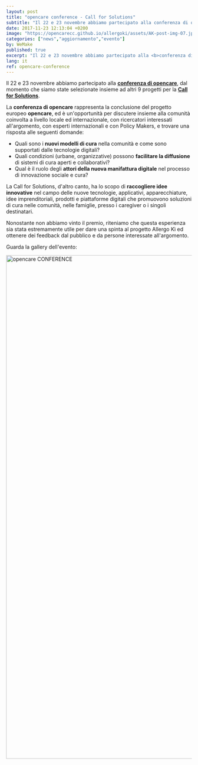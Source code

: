 ```yaml
---
layout: post
title: "opencare conference - Call for Solutions"
subtitle: "Il 22 e 23 novembre abbiamo partecipato alla conferenza di opencare, dal momento che sono siamo state selezionate insieme ad altri 9 progetti per la Call for Solutions."
date: 2017-11-23 12:13:04 +0200
image: "https://opencarecc.github.io/allergoki/assets/AK-post-img-07.jpg"
categories: ["news","aggiornamento","evento"]
by: WeMake
published: true
excerpt: "Il 22 e 23 novembre abbiamo partecipato alla <b>conferenza di opencare</b>, dal momento che siamo state selezionate insieme ad altri 9 progetti per la <b>Call for Solutions</b>."
lang: it
ref: opencare-conference
---
```


Il 22 e 23 novembre abbiamo partecipato alla <b>[conferenza di opencare](http://opencare.cc/conference/)</b>, dal momento che siamo state selezionate insieme ad altri 9 progetti per la <b>[Call for Solutions](http://wemake.cc/2017/08/31/partecipa-alla-call-for-solution-entro-il-30-settembre/)</b>.

La <b>conferenza di opencare</b> rappresenta la conclusione del progetto europeo <b>opencare</b>, ed è un'opportunità per discutere insieme alla comunità coinvolta a livello locale ed internazionale, con ricercatori interessati all'argomento, con esperti internazionali e con Policy Makers, e trovare una risposta alle seguenti domande:
* Quali sono i <b>nuovi modelli di cura</b> nella comunità e come sono supportati dalle tecnologie digitali?
* Quali condizioni (urbane, organizzative) possono <b>facilitare la diffusione</b> di sistemi di cura aperti e collaborativi?
* Qual è il ruolo degli <b>attori della nuova manifattura digitale</b> nel processo di innovazione sociale e cura?

La Call for Solutions, d'altro canto, ha lo scopo di <b>raccogliere idee innovative</b> nel campo delle nuove tecnologie, applicativi, apparecchiature, idee imprenditoriali, prodotti e piattaforme digitali che promuovono soluzioni di cura nelle comunità, nelle famiglie, presso i caregiver o i singoli destinatari.

Nonostante non abbiamo vinto il premio, riteniamo che questa esperienza sia stata estremamente utile per dare una spinta al progetto Allergo Kì ed ottenere dei feedback dal pubblico e da persone interessate all'argomento.

Guarda la gallery dell'evento:

<a data-flickr-embed="true"  href="https://www.flickr.com/photos/wemake_cc/albums/72157690014559865" title="opencare CONFERENCE"><img src="https://farm5.staticflickr.com/4563/38614975751_f7da7c2dbc_k.jpg" width="2048" height="1365" alt="opencare CONFERENCE"></a><script async src="//embedr.flickr.com/assets/client-code.js" charset="utf-8"></script>
